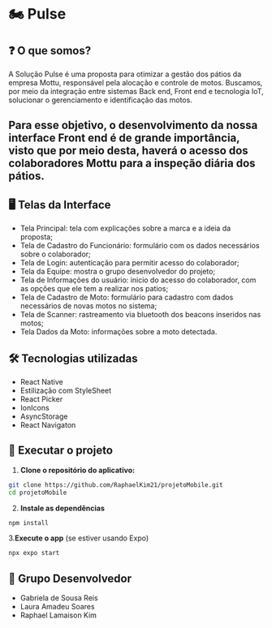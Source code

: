 # 🏍️ Pulse 

## ❓ O que somos? 
A Solução Pulse é uma proposta para otimizar a gestão dos pátios da empresa Mottu, responsável pela alocação e controle de motos. Buscamos, por meio da integração entre sistemas Back end, Front end e tecnologia IoT, 
solucionar o gerenciamento e identificação das motos. 

Para esse objetivo, o desenvolvimento da nossa interface Front end é de grande importância, visto que por meio desta, haverá o acesso dos colaboradores Mottu para a inspeção diária dos pátios.
---

## 🖥️ Telas da Interface
- Tela Principal: tela com explicações sobre a marca e a ideia da proposta;
- Tela de Cadastro do Funcionário: formulário com os dados necessários sobre o colaborador;
- Tela de Login: autenticação para permitir acesso do colaborador;
- Tela da Equipe: mostra o grupo desenvolvedor do projeto;
- Tela de Informações do usuário: inicio do acesso do colaborador, com as opções que ele tem a realizar nos patios;
- Tela de Cadastro de Moto: formulário para cadastro com dados necessários de novas motos no sistema;
- Tela de Scanner: rastreamento via bluetooth dos beacons inseridos nas motos;
- Tela Dados da Moto: informações sobre a moto detectada.

## 🛠️ Tecnologias utilizadas
- React Native
- Estilização com StyleSheet
- React Picker
- IonIcons
- AsyncStorage
- React Navigaton

## 📱 Executar o projeto

1. **Clone o repositório do aplicativo:**

```bash
git clone https://github.com/RaphaelKim21/projetoMobile.git
cd projetoMobile
```

2. **Instale as dependências**

```bash
npm install
```

3.**Execute o app** (se estiver usando Expo)

```bash
npx expo start
```

## 👥 Grupo Desenvolvedor
- Gabriela de Sousa Reis
- Laura Amadeu Soares
- Raphael Lamaison Kim

